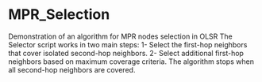 # MPR_Selection
Demonstration of an algorithm for MPR nodes selection in OLSR
The Selector script works in two main steps: 
1- Select the first-hop neighbors that cover isolated second-hop neighbors. 
2- Select additional first-hop neighbors based on maximum coverage criteria. 
The algorithm stops when all second-hop neighbors are covered.
